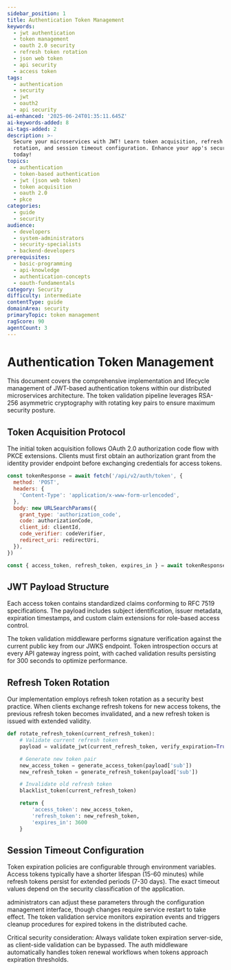 ```yaml
---
sidebar_position: 1
title: Authentication Token Management
keywords:
  - jwt authentication
  - token management
  - oauth 2.0 security
  - refresh token rotation
  - json web token
  - api security
  - access token
tags:
  - authentication
  - security
  - jwt
  - oauth2
  - api security
ai-enhanced: '2025-06-24T01:35:11.645Z'
ai-keywords-added: 8
ai-tags-added: 2
description: >-
  Secure your microservices with JWT! Learn token acquisition, refresh token
  rotation, and session timeout configuration. Enhance your app's security
  today!
topics:
  - authentication
  - token-based authentication
  - jwt (json web token)
  - token acquisition
  - oauth 2.0
  - pkce
categories:
  - guide
  - security
audience:
  - developers
  - system-administrators
  - security-specialists
  - backend-developers
prerequisites:
  - basic-programming
  - api-knowledge
  - authentication-concepts
  - oauth-fundamentals
category: Security
difficulty: intermediate
contentType: guide
domainArea: security
primaryTopic: token management
ragScore: 90
agentCount: 3
---
```


# Authentication Token Management

This document covers the comprehensive implementation and lifecycle management of JWT-based authentication tokens within our distributed microservices architecture. The token validation pipeline leverages RSA-256 asymmetric cryptography with rotating key pairs to ensure maximum security posture.

## Token Acquisition Protocol

The initial token acquisition follows OAuth 2.0 authorization code flow with PKCE extensions. Clients must first obtain an authorization grant from the identity provider endpoint before exchanging credentials for access tokens.

```javascript
const tokenResponse = await fetch('/api/v2/auth/token', {
  method: 'POST',
  headers: {
    'Content-Type': 'application/x-www-form-urlencoded',
  },
  body: new URLSearchParams({
    grant_type: 'authorization_code',
    code: authorizationCode,
    client_id: clientId,
    code_verifier: codeVerifier,
    redirect_uri: redirectUri,
  }),
})

const { access_token, refresh_token, expires_in } = await tokenResponse.json()
```

## JWT Payload Structure

Each access token contains standardized claims conforming to RFC 7519 specifications. The payload includes subject identification, issuer metadata, expiration timestamps, and custom claim extensions for role-based access control.

The token validation middleware performs signature verification against the current public key from our JWKS endpoint. Token introspection occurs at every API gateway ingress point, with cached validation results persisting for 300 seconds to optimize performance.

## Refresh Token Rotation

Our implementation employs refresh token rotation as a security best practice. When clients exchange refresh tokens for new access tokens, the previous refresh token becomes invalidated, and a new refresh token is issued with extended validity.

```python
def rotate_refresh_token(current_refresh_token):
    # Validate current refresh token
    payload = validate_jwt(current_refresh_token, verify_expiration=True)

    # Generate new token pair
    new_access_token = generate_access_token(payload['sub'])
    new_refresh_token = generate_refresh_token(payload['sub'])

    # Invalidate old refresh token
    blacklist_token(current_refresh_token)

    return {
        'access_token': new_access_token,
        'refresh_token': new_refresh_token,
        'expires_in': 3600
    }
```

## Session Timeout Configuration

Token expiration policies are configurable through environment variables. Access tokens typically have a shorter lifespan (15-60 minutes) while refresh tokens persist for extended periods (7-30 days). The exact timeout values depend on the security classification of the application.

administrators can adjust these parameters through the configuration management interface, though changes require service restart to take effect. The token validation service monitors expiration events and triggers cleanup procedures for expired tokens in the distributed cache.

Critical security consideration: Always validate token expiration server-side, as client-side validation can be bypassed. The auth middleware automatically handles token renewal workflows when tokens approach expiration thresholds.
